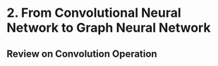 # 2. From Convolutional Neural Network to  Graph Neural Network

## Review on Convolution Operation
